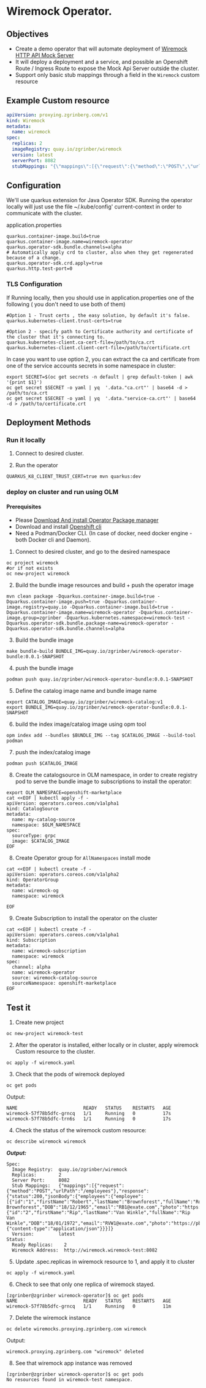 # Wiremock Operator.

## Objectives

- Create a demo operator that will automate deployment of [Wiremock HTTP API Mock Server](https://wiremock.org/)
- It will deploy a deployment and a service, and possible an Openshift Route / Ingress Route to expose the Mock Api Server outside the cluster.
- Support only basic stub mappings through a field in the `Wiremock` custom resource

## Example Custom resource
```yaml
apiVersion: proxying.zgrinberg.com/v1
kind: Wiremock
metadata:
  name: wiremock
spec:
  replicas: 2
  imageRegistry: quay.io/zgrinber/wiremock
  version: latest  
  serverPort: 8082
  stubMappings: "{\"mappings\":[{\"request\":{\"method\":\"POST\",\"urlPath\":\"/employees\"},\"response\":{\"status\":200,\"jsonBody\":{\"employees\":{\"employee\":[{\"id\":\"1\",\"firstName\":\"Robert\",\"lastName\":\"Brownforest\",\"fullName\":\"Robert Brownforest\",\"DOB\":\"18/12/1965\",\"email\":\"RB1@exate.com\",\"photo\":\"https://pbs.twimg.com/profile_images/735509975649378305/B81JwLT7.jpg\"},{\"id\":\"2\",\"firstName\":\"Rip\",\"lastName\":\"Van Winkle\",\"fullName\":\"Rip Van Winkle\",\"DOB\":\"18/01/1972\",\"email\":\"RVW1@exate.com\",\"photo\":\"https://pbs.twimg.com/profile_images/735509975649378305/B81JwLT7.jpg\"}]}},\"headers\":{\"content-type\":\"application/json\"}}}]}"
```

## Configuration 

We'll use quarkus extension for Java Operator SDK.
Running the operator locally will just use the file ~/.kube/config' current-context in order to communicate with the cluster. 

application.properties
```properties
quarkus.container-image.build=true
quarkus.container-image.name=wiremock-operator
quarkus.operator-sdk.bundle.channels=alpha
# Automatically apply crd to cluster, also when they get regenerated because of a change.
quarkus.operator-sdk.crd.apply=true
quarkus.http.test-port=0
```

### TLS Configuration
If Running locally, then you should use in application.properties one of the following ( you don't need to use both of them)
```properties
#Option 1 - Trust certs , the easy solution, by default it's false.
quarkus.kubernetes-client.trust-certs=true

#Option 2 - specify path to Certificate authority and certificate of the cluster that it's connecting to.
quarkus.kubernetes-client.ca-cert-file=/path/to/ca.crt
quarkus.kubernetes-client.client-cert-file=/path/to/certificate.crt
```

In case you want to use option 2, you can extract the ca and certificate from one of the service accounts secrets in some namespace in cluster:
```shell
export SECRET=$(oc get secrets -n default | grep default-token | awk '{print $1}')
oc get secret $SECRET -o yaml | yq  '.data."ca.crt"' | base64 -d > /path/to/ca.crt
oc get secret $SECRET -o yaml | yq  '.data."service-ca.crt"' | base64 -d > /path/to/certificate.crt
```

## Deployment Methods

### Run it locally

1. Connect to desired cluster.

2. Run the operator
```shell
QUARKUS_K8_CLIENT_TRUST_CERT=true mvn quarkus:dev
```

### deploy on cluster and run using OLM

#### Prerequisites 

- Please [Download And install Operator Package manager](https://mirror.openshift.com/pub/openshift-v4/x86_64/clients/ocp/stable/opm-linux.tar.gz)
- Download and install [Openshift cli](https://mirror.openshift.com/pub/openshift-v4/x86_64/clients/ocp/stable/openshift-client-linux.tar.gz)
- Need a Podman/Docker CLI. (In case of docker, need docker engine - both Docker cli and Daemon).

1. Connect to desired cluster, and go to the desired namespace
```shell
oc project wiremock
#or if not exists 
oc new-project wiremock
```
2. Build the bundle image resources and build + push the operator image
```shell
mvn clean package -Dquarkus.container-image.build=true -Dquarkus.container-image.push=true -Dquarkus.container-image.registry=quay.io -Dquarkus.container-image.build=true -Dquarkus.container-image.name=wiremock-operator -Dquarkus.container-image.group=zgrinber -Dquarkus.kubernetes.namespace=wiremock-test -Dquarkus.operator-sdk.bundle.package-name=wiremock-operator -Dquarkus.operator-sdk.bundle.channels=alpha
```
3. Build the bundle image
```shell
make bundle-build BUNDLE_IMG=quay.io/zgrinber/wiremock-operator-bundle:0.0.1-SNAPSHOT
```

4. push the bundle image
```shell
podman push quay.io/zgrinber/wiremock-operator-bundle:0.0.1-SNAPSHOT
```

5. Define the catalog image name and bundle image name
```shell
export CATALOG_IMAGE=quay.io/zgrinber/wiremock-catalog:v1
export BUNDLE_IMG=quay.io/zgrinber/wiremock-operator-bundle:0.0.1-SNAPSHOT
```
6. build the index image/catalog image using opm tool
```shell
opm index add --bundles $BUNDLE_IMG --tag $CATALOG_IMAGE --build-tool podman
```

7. push the index/catalog image
```shell
podman push $CATALOG_IMAGE
```

8. Create the catalogsource in OLM namespace, in order to create registry pod to serve the bundle image to subscriptions to install the operator:
```shell
export OLM_NAMESPACE=openshift-marketplace
cat <<EOF | kubectl apply -f -
apiVersion: operators.coreos.com/v1alpha1
kind: CatalogSource
metadata:
  name: my-catalog-source
  namespace: $OLM_NAMESPACE
spec:
  sourceType: grpc
  image: $CATALOG_IMAGE
EOF
```

8. Create Operator group for `AllNamespaces` install mode
```shell
cat <<EOF | kubectl create -f -
apiVersion: operators.coreos.com/v1alpha2
kind: OperatorGroup
metadata:
  name: wiremock-og
  namespace: wiremock

EOF
```

9. Create Subscription to install the operator on the cluster
```shell
cat <<EOF | kubectl create -f -
apiVersion: operators.coreos.com/v1alpha1
kind: Subscription
metadata:
  name: wiremock-subscription
  namespace: wiremock
spec:
  channel: alpha
  name: wiremock-operator
  source: wiremock-catalog-source
  sourceNamespace: openshift-marketplace
EOF
```
## Test it
1. Create new project
```shell
oc new-project wiremock-test
```
2. After the operator is installed, either locally or in cluster, apply wiremock Custom resource to the cluster.
```shell
oc apply -f wiremock.yaml
```

3. Check that the pods of wiremock deployed 
```shell
oc get pods
```

Output:
```shell
NAME                        READY   STATUS    RESTARTS   AGE
wiremock-57f78b5dfc-grncq   1/1     Running   0          17s
wiremock-57f78b5dfc-trn6s   1/1     Running   0          17s
```

4. Check the status of the wiremock custom resource:
```shell
oc describe wiremock wiremock
```
**_Output:_**
```shell
Spec:
  Image Registry:  quay.io/zgrinber/wiremock
  Replicas:        2
  Server Port:     8082
  Stub Mappings:   {"mappings":[{"request":{"method":"POST","urlPath":"/employees"},"response":{"status":200,"jsonBody":{"employees":{"employee":[{"id":"1","firstName":"Robert","lastName":"Brownforest","fullName":"Robert Brownforest","DOB":"18/12/1965","email":"RB1@exate.com","photo":"https://pbs.twimg.com/profile_images/735509975649378305/B81JwLT7.jpg"},{"id":"2","firstName":"Rip","lastName":"Van Winkle","fullName":"Rip Van Winkle","DOB":"18/01/1972","email":"RVW1@exate.com","photo":"https://pbs.twimg.com/profile_images/735509975649378305/B81JwLT7.jpg"}]}},"headers":{"content-type":"application/json"}}}]}
  Version:         latest
Status:
  Ready Replicas:    2
  Wiremock Address:  http://wiremock.wiremock-test:8082
```

5. Update .spec.replicas in wiremock resource to 1, and apply it to cluster
```shell
oc apply -f wiremock.yaml
```

6. Check to see that only one replica of wiremock stayed.
```shell
[zgrinber@zgrinber wiremock-operator]$ oc get pods
NAME                        READY   STATUS    RESTARTS   AGE
wiremock-57f78b5dfc-grncq   1/1     Running   0          11m
```

7. Delete the wiremock instance
```shell
oc delete wiremocks.proxying.zgrinberg.com wiremock
```
Output:
```shell
wiremock.proxying.zgrinberg.com "wiremock" deleted
```
8. See that wiremock app instance was removed
```shell
[zgrinber@zgrinber wiremock-operator]$ oc get pods
No resources found in wiremock-test namespace.
```